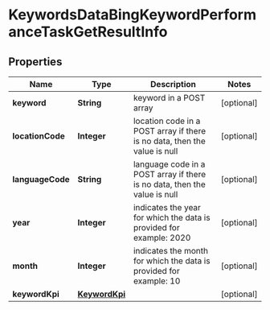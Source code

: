 

# KeywordsDataBingKeywordPerformanceTaskGetResultInfo


## Properties

| Name | Type | Description | Notes |
|------------ | ------------- | ------------- | -------------|
|**keyword** | **String** | keyword in a POST array |  [optional] |
|**locationCode** | **Integer** | location code in a POST array if there is no data, then the value is null |  [optional] |
|**languageCode** | **String** | language code in a POST array if there is no data, then the value is null |  [optional] |
|**year** | **Integer** | indicates the year for which the data is provided for example: 2020 |  [optional] |
|**month** | **Integer** | indicates the month for which the data is provided for example: 10 |  [optional] |
|**keywordKpi** | [**KeywordKpi**](KeywordKpi.md) |  |  [optional] |



